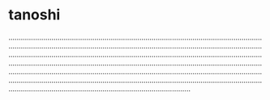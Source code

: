 # tanoshi
.................................................................................................................................................................................................................................................................................................................................................................................................................................................................................................................................................................................................................................................................................................................................................................................................................................................................